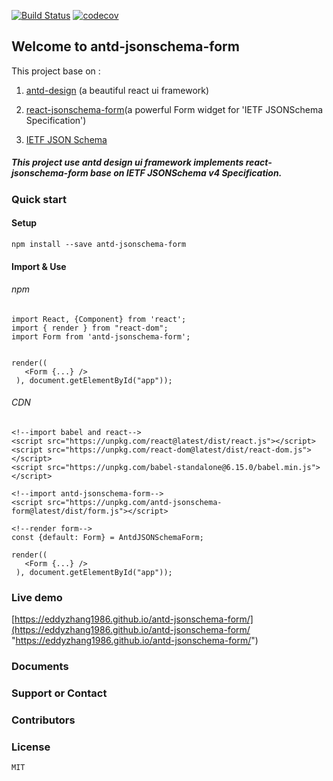 [![Build Status](https://travis-ci.org/eddyzhang1986/antd-jsonschema-form.svg?branch=master)](https://travis-ci.org/eddyzhang1986/antd-jsonschema-form)
[![codecov](https://codecov.io/gh/eddyzhang1986/antd-jsonschema-form/branch/master/graph/badge.svg)](https://codecov.io/gh/eddyzhang1986/antd-jsonschema-form)
					
## Welcome to antd-jsonschema-form

  This project base on :

  1. [antd-design](https://github.com/ant-design/ant-design "antd-design") (a beautiful react ui framework)

  2. [react-jsonschema-form](https://github.com/mozilla-services/react-jsonschema-form "react-jsonschema-form")(a powerful Form widget for 'IETF JSONSchema Specification')

  3. [IETF JSON Schema](https://github.com/mozilla-services/react-jsonschema-form "IETF JSON Schema")
   
##### This project use antd design ui framework implements react-jsonschema-form base on IETF JSONSchema v4 Specification.


### Quick start

#### Setup

    npm install --save antd-jsonschema-form

#### Import & Use

###### npm

    import React, {Component} from 'react';
    import { render } from "react-dom";
    import Form from 'antd-jsonschema-form';

    
    render((
       <Form {...} />
     ), document.getElementById("app"));

###### CDN

    <!--import babel and react-->
    <script src="https://unpkg.com/react@latest/dist/react.js"></script>
    <script src="https://unpkg.com/react-dom@latest/dist/react-dom.js"></script>
    <script src="https://unpkg.com/babel-standalone@6.15.0/babel.min.js"></script>

    <!--import antd-jsonschema-form-->
    <script src="https://unpkg.com/antd-jsonschema-form@latest/dist/form.js"></script>

    <!--render form-->
    const {default: Form} = AntdJSONSchemaForm;
 
    render((
       <Form {...} />
     ), document.getElementById("app"));
    
 

### Live demo

[https://eddyzhang1986.github.io/antd-jsonschema-form/](https://eddyzhang1986.github.io/antd-jsonschema-form/ "https://eddyzhang1986.github.io/antd-jsonschema-form/")
    
### Documents


### Support or Contact


### Contributors

### License
    MIT

	
